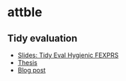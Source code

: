 attble
================

Tidy evaluation
---------------

-   [Slides: Tidy Eval Hygienic FEXPRS](https://www.r-project.org/dsc/2017/slides/tidyeval-hygienic-fexprs.pdf)
-   [Thesis](https://web.wpi.edu/Pubs/ETD/Available/etd-090110-124904/unrestricted/jshutt.pdf)
-   [Blog post](http://www.onceupondata.com/2017/08/12/my-first-steps-into-the-world-of-tidyeval/)

